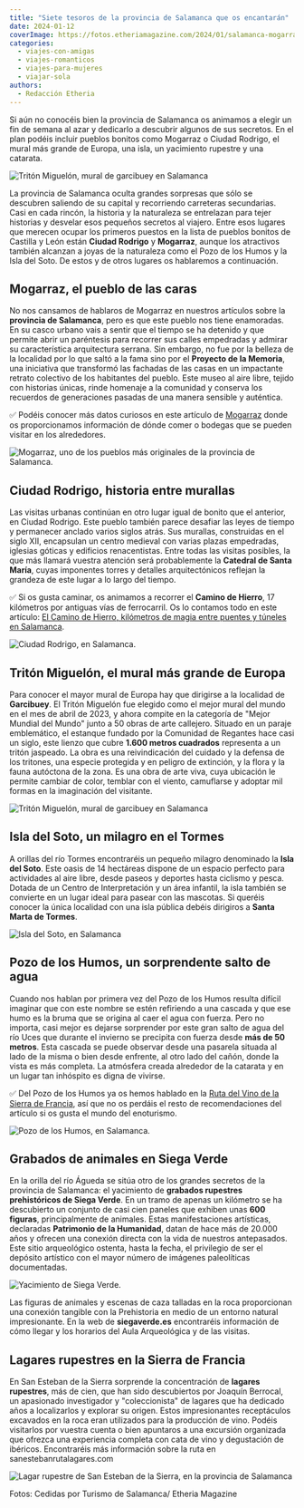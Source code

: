 ```yaml
---
title: "Siete tesoros de la provincia de Salamanca que os encantarán"
date: 2024-01-12
coverImage: https://fotos.etheriamagazine.com/2024/01/salamanca-mogarraz.jpg
categories: 
  - viajes-con-amigas
  - viajes-romanticos
  - viajes-para-mujeres
  - viajar-sola
authors: 
  - Redacción Etheria
---
```


Si aún no conocéis bien la provincia de Salamanca os animamos a elegir un fin de semana 
al azar y dedicarlo a descubrir algunos de sus secretos. En el plan podéis incluir 
pueblos bonitos como Mogarraz o Ciudad Rodrigo, el mural más grande de Europa, una isla, 
un yacimiento rupestre y una catarata. 

![Tritón Miguelón, mural de garcibuey en Salamanca](https://fotos.etheriamagazine.com/2024/01/salamanca-Triton-Miguelon.jpg "Tritón Miguelón, el mural más grande Europa.")

La provincia de Salamanca oculta grandes sorpresas que sólo se descubren saliendo de su 
capital y recorriendo carreteras secundarias. Casi en cada rincón, la historia y la 
naturaleza se entrelazan para tejer historias y desvelar esos pequeños secretos al 
viajero. Entre esos lugares que merecen ocupar los primeros puestos en la lista de 
pueblos bonitos de Castilla y León están **Ciudad Rodrigo** y **Mogarraz**, aunque los 
atractivos también alcanzan a joyas de la naturaleza como el Pozo de los Humos y la Isla 
del Soto. De estos y de otros lugares os hablaremos a continuación. 

## Mogarraz, el pueblo de las caras

No nos cansamos de hablaros de Mogarraz en nuestros artículos sobre la **provincia de 
Salamanca**, pero es que este pueblo nos tiene enamoradas. En su casco urbano vais a 
sentir que el tiempo se ha detenido y que permite abrir un paréntesis para recorrer sus 
calles empedradas y admirar su característica arquitectura serrana. Sin embargo, no fue 
por la belleza de la localidad por lo que saltó a la fama sino por el **Proyecto de la 
Memoria**, una iniciativa que transformó las fachadas de las casas en un impactante 
retrato colectivo de los habitantes del pueblo. Este museo al aire libre, tejido con 
historias únicas, rinde homenaje a la comunidad y conserva los recuerdos de generaciones 
pasadas de una manera sensible y auténtica. 

✅ Podéis conocer más datos curiosos en este artículo de [Mogarraz](https://etheriamagazine.com/2019/10/07/que-ver-en-mogarraz-pueblo-de-retratos-salamanca/) 
donde os proporcionamos información de dónde comer o bodegas que se pueden visitar en 
los alrededores. 

![Mogarraz, uno de los pueblos más originales de la provincia de Salamanca.](https://fotos.etheriamagazine.com/2024/01/salamanca-mogarraz.jpg "Mogarraz, uno de los pueblos más originales de Salamanca.")

## Ciudad Rodrigo, historia entre murallas

Las visitas urbanas continúan en otro lugar igual de bonito que el anterior, en Ciudad 
Rodrigo. Este pueblo también parece desafiar las leyes de tiempo y permanecer anclado 
varios siglos atrás. Sus murallas, construidas en el siglo XII, encapsulan un centro 
medieval con varias plazas empedradas, iglesias góticas y edificios renacentistas. Entre 
todas las visitas posibles, la que más llamará vuestra atención será probablemente la 
**Catedral de Santa María**, cuyas imponentes torres y detalles arquitectónicos reflejan 
la grandeza de este lugar a lo largo del tiempo. 

✅ Si os gusta caminar, os animamos a recorrer el **Camino de Hierro**, 17 kilómetros por 
antiguas vías de ferrocarril. Os lo contamos todo en este artículo: [El Camino de 
Hierro, kilómetros de magia entre puentes y túneles en 
Salamanca](https://etheriamagazine.com/2021/10/03/recorrido-del-camino-de-hierro-salamanca/). 

![Ciudad Rodrigo, en Salamanca.](https://fotos.etheriamagazine.com/2024/01/salamanca-Ciudad-Rodrigo.jpg "Ciudad Rodrigo, en Salamanca.")

## Tritón Miguelón, el mural más grande de Europa

Para conocer el mayor mural de Europa hay que dirigirse a la localidad de **Garcibuey**. 
El Tritón Miguelón fue elegido como el mejor mural del mundo en el mes de abril de 2023, 
y ahora compite en la categoría de "Mejor Mundial del Mundo" junto a 50 obras de arte 
callejero. Situado en un paraje emblemático, el estanque fundado por la Comunidad de 
Regantes hace casi un siglo, este lienzo que cubre **1.600 metros cuadrados** representa 
a un tritón jaspeado. La obra es una reivindicación del cuidado y la defensa de los 
tritones, una especie protegida y en peligro de extinción, y la flora y la fauna 
autóctona de la zona. Es una obra de arte viva, cuya ubicación le permite cambiar de 
color, temblar con el viento, camuflarse y adoptar mil formas en la imaginación del 
visitante. 

![Tritón Miguelón, mural de garcibuey en Salamanca](https://fotos.etheriamagazine.com/2024/01/salamanca-Triton-Miguelon.jpg "Tritón Miguelón.")

## Isla del Soto, un milagro en el Tormes

A orillas del río Tormes encontraréis un pequeño milagro denominado la **Isla del 
Soto**. Este oasis de 14 hectáreas dispone de un espacio perfecto para actividades al 
aire libre, desde paseos y deportes hasta ciclismo y pesca. Dotada de un Centro de 
Interpretación y un área infantil, la isla también se convierte en un lugar ideal para 
pasear con las mascotas. Si queréis conocer la única localidad con una isla pública 
debéis dirigiros a **Santa Marta de Tormes**. 

![Isla del Soto, en Salamanca](https://fotos.etheriamagazine.com/2024/01/salamanca-Isla-Soto-850x638.jpg "Isla del Soto.")

## Pozo de los Humos, un sorprendente salto de agua

Cuando nos hablan por primera vez del Pozo de los Humos resulta difícil imaginar que con 
este nombre se estén refiriendo a una cascada y que ese humo es la bruma que se origina 
al caer el agua con fuerza. Pero no importa, casi mejor es dejarse sorprender por este 
gran salto de agua del río Uces que durante el invierno se precipita con fuerza desde 
**más de 50 metros**. Esta cascada se puede observar desde una pasarela situada al lado 
de la misma o bien desde enfrente, al otro lado del cañón, donde la vista es más 
completa. La atmósfera creada alrededor de la catarata y en un lugar tan inhóspito es 
digna de vivirse. 

✅ Del Pozo de los Humos ya os hemos hablado en la [Ruta del Vino de la Sierra de 
Francia](https://etheriamagazine.com/2021/08/11/plan-con-amigas-ruta-del-vino-sierra-de-francia/), 
así que no os perdáis el resto de recomendaciones del artículo si os gusta el mundo del 
enoturismo. 

![Pozo de los Humos, en Salamanca.](https://fotos.etheriamagazine.com/2024/01/salamanca-Pozo-Humos.jpg "Pozo de los Humos, en la provincia de Salamanca.")

## Grabados de animales en Siega Verde

En la orilla del río Águeda se sitúa otro de los grandes secretos de la provincia de 
Salamanca: el yacimiento de **grabados rupestres prehistóricos de Siega Verde**. En un 
tramo de apenas un kilómetro se ha descubierto un conjunto de casi cien paneles que 
exhiben unas **600 figuras**, principalmente de animales. Estas manifestaciones 
artísticas, declaradas **Patrimonio de la Humanidad**, datan de hace más de 20.000 años 
y ofrecen una conexión directa con la vida de nuestros antepasados. Este sitio 
arqueológico ostenta, hasta la fecha, el privilegio de ser el depósito artístico con el 
mayor número de imágenes paleolíticas documentadas. 

![Yacimiento de Siega Verde.](https://fotos.etheriamagazine.com/2024/01/salamanca-Siega-Verde.jpg "Yacimiento de Siega Verde.")

Las figuras de animales y escenas de caza talladas en la roca proporcionan una conexión 
tangible con la Prehistoria en medio de un entorno natural impresionante. En la web de 
**siegaverde.es** encontraréis información de cómo llegar y los horarios del Aula 
Arqueológica y de las visitas. 

## Lagares rupestres en la Sierra de Francia

En San Esteban de la Sierra sorprende la concentración de **lagares rupestres**, más de 
cien, que han sido descubiertos por Joaquín Berrocal, un apasionado investigador y 
"coleccionista" de lagares que ha dedicado años a localizarlos y explorar su origen. 
Estos impresionantes receptáculos excavados en la roca eran utilizados para la 
producción de vino. Podéis visitarlos por vuestra cuenta o bien apuntaros a una 
excursión organizada que ofrezca una experiencia completa con cata de vino y degustación 
de ibéricos. Encontraréis más información sobre la ruta en sanestebanrutalagares.com 

![Lagar rupestre de San Esteban de la Sierra, en la provincia de Salamanca](https://fotos.etheriamagazine.com/2024/01/salamanca-lagar-rupestre.jpg "Lagar rupestre. © Pepa García")

Fotos: Cedidas por Turismo de Salamanca/ Etheria Magazine
